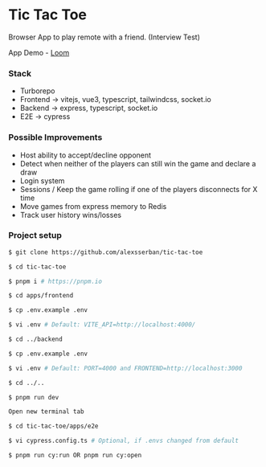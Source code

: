 # Tic Tac Toe

Browser App to play remote with a friend. (Interview Test)

App Demo - [Loom](https://www.loom.com/share/fb897666dfde45ba8b14c8609b4fae52)

### Stack

- Turborepo
- Frontend -> vitejs, vue3, typescript, tailwindcss, socket.io
- Backend -> express, typescript, socket.io
- E2E -> cypress

### Possible Improvements

- Host ability to accept/decline opponent
- Detect when neither of the players can still win the game and declare a draw
- Login system
- Sessions / Keep the game rolling if one of the players disconnects for X time
- Move games from express memory to Redis
- Track user history wins/losses

### Project setup

```bash
$ git clone https://github.com/alexsserban/tic-tac-toe

$ cd tic-tac-toe

$ pnpm i # https://pnpm.io

$ cd apps/frontend

$ cp .env.example .env

$ vi .env # Default: VITE_API=http://localhost:4000/

$ cd ../backend

$ cp .env.example .env

$ vi .env # Default: PORT=4000 and FRONTEND=http://localhost:3000

$ cd ../..

$ pnpm run dev

Open new terminal tab

$ cd tic-tac-toe/apps/e2e

$ vi cypress.config.ts # Optional, if .envs changed from default

$ pnpm run cy:run OR pnpm run cy:open
```
